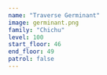 ```yaml
---
name: "Traverse Germinant"
image: germinant.png
family: "Chichu"
level: 100
start_floor: 46
end_floor: 49
patrol: false
---
```

